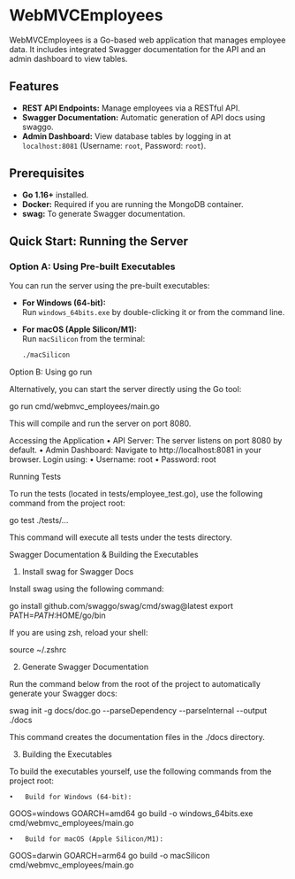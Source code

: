 # WebMVCEmployees

WebMVCEmployees is a Go-based web application that manages employee data. It includes integrated Swagger documentation for the API and an admin dashboard to view tables.

## Features

- **REST API Endpoints:** Manage employees via a RESTful API.
- **Swagger Documentation:** Automatic generation of API docs using swaggo.
- **Admin Dashboard:** View database tables by logging in at `localhost:8081` (Username: `root`, Password: `root`).

## Prerequisites

- **Go 1.16+** installed.
- **Docker:** Required if you are running the MongoDB container.
- **swag:** To generate Swagger documentation.

## Quick Start: Running the Server

### Option A: Using Pre-built Executables

You can run the server using the pre-built executables:

- **For Windows (64-bit):**  
  Run `windows_64bits.exe` by double-clicking it or from the command line.

- **For macOS (Apple Silicon/M1):**  
  Run `macSilicon` from the terminal:

  ```bash
  ./macSilicon
  ```

Option B: Using go run

Alternatively, you can start the server directly using the Go tool:

go run cmd/webmvc_employees/main.go

This will compile and run the server on port 8080.

Accessing the Application
• API Server: The server listens on port 8080 by default.
• Admin Dashboard:
Navigate to http://localhost:8081 in your browser.
Login using:
• Username: root
• Password: root

Running Tests

To run the tests (located in tests/employee_test.go), use the following command from the project root:

go test ./tests/...

This command will execute all tests under the tests directory.

Swagger Documentation & Building the Executables

1. Install swag for Swagger Docs

Install swag using the following command:

go install github.com/swaggo/swag/cmd/swag@latest
export PATH=$PATH:$HOME/go/bin

If you are using zsh, reload your shell:

source ~/.zshrc

2. Generate Swagger Documentation

Run the command below from the root of the project to automatically generate your Swagger docs:

swag init -g docs/doc.go --parseDependency --parseInternal --output ./docs

This command creates the documentation files in the ./docs directory.

3. Building the Executables

To build the executables yourself, use the following commands from the project root:

    •   Build for Windows (64-bit):

GOOS=windows GOARCH=amd64 go build -o windows_64bits.exe cmd/webmvc_employees/main.go

    •	Build for macOS (Apple Silicon/M1):

GOOS=darwin GOARCH=arm64 go build -o macSilicon cmd/webmvc_employees/main.go
